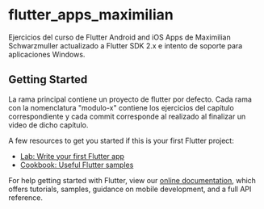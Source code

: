 # flutter_apps_maximilian

Ejercicios del curso de Flutter Android and iOS Apps de Maximilian Schwarzmuller actualizado a Flutter SDK 2.x e intento de soporte para aplicaciones Windows.

## Getting Started

La rama principal contiene un proyecto de flutter por defecto. Cada rama con la nomenclatura "modulo-x" contiene
los ejercicios del capítulo correspondiente y cada commit corresponde al realizado al finalizar un video de dicho capítulo.

A few resources to get you started if this is your first Flutter project:

- [Lab: Write your first Flutter app](https://flutter.dev/docs/get-started/codelab)
- [Cookbook: Useful Flutter samples](https://flutter.dev/docs/cookbook)

For help getting started with Flutter, view our
[online documentation](https://flutter.dev/docs), which offers tutorials,
samples, guidance on mobile development, and a full API reference.
